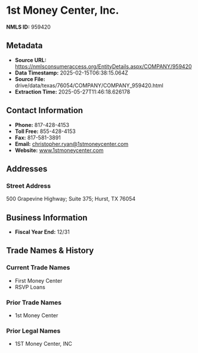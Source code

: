 # 1st Money Center, Inc.

**NMLS ID:** 959420

## Metadata
- **Source URL:** https://nmlsconsumeraccess.org/EntityDetails.aspx/COMPANY/959420
- **Data Timestamp:** 2025-02-15T06:38:15.064Z
- **Source File:** drive/data/texas/76054/COMPANY/COMPANY_959420.html
- **Extraction Time:** 2025-05-27T11:46:18.626178

## Contact Information
- **Phone:** 817-428-4153
- **Toll Free:** 855-428-4153
- **Fax:** 817-581-3891
- **Email:** christopher.ryan@1stmoneycenter.com
- **Website:** www.1stmoneycenter.com

## Addresses
### Street Address
500 Grapevine Highway; Suite 375; Hurst, TX 76054

## Business Information
- **Fiscal Year End:** 12/31

## Trade Names & History
### Current Trade Names
- First Money Center
- RSVP Loans

### Prior Trade Names
- 1st Money Center

### Prior Legal Names
- 1ST Money Center, INC
